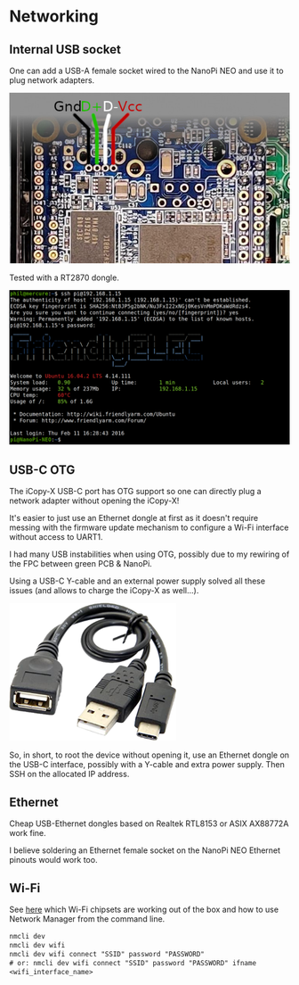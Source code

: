 # Networking

## Internal USB socket

One can add a USB-A female socket wired to the NanoPi NEO and use it to plug network adapters.

<img src="imgs/nanopi_usb.jpg" width=600 />

Tested with a RT2870 dongle.

<img src="imgs/wifi_ssh.png" width=600 />

## USB-C OTG

The iCopy-X USB-C port has OTG support so one can directly plug a network adapter without opening the iCopy-X!

It's easier to just use an Ethernet dongle at first as it doesn't require messing with the firmware update mechanism to configure a Wi-Fi interface without access to UART1.

I had many USB instabilities when using OTG, possibly due to my rewiring of the FPC between green PCB & NanoPi.

Using a USB-C Y-cable and an external power supply solved all these issues (and allows to charge the iCopy-X as well...).

<img src="imgs/otg_cable.png" width=300 />

So, in short, to root the device without opening it, use an Ethernet dongle on the USB-C interface, possibly with a Y-cable and extra power supply. Then SSH on the allocated IP address.

## Ethernet

Cheap USB-Ethernet dongles based on Realtek RTL8153 or ASIX AX88772A work fine.

I believe soldering an Ethernet female socket on the NanoPi NEO Ethernet pinouts would work too.

## Wi-Fi

See [here](https://wiki.friendlyarm.com/wiki/index.php/NanoPi_NEO#USB_WiFi) which Wi-Fi chipsets are working out of the box and how to use Network Manager from the command line.

```
nmcli dev
nmcli dev wifi
nmcli dev wifi connect "SSID" password "PASSWORD"
# or: nmcli dev wifi connect "SSID" password "PASSWORD" ifname <wifi_interface_name>
```
